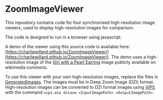 # ZoomImageViewer

This repository contains code for four synchronised high-resolution image viewers, used to display high-resolution images for comparison. 

The code is designed to run in a browser using javascript. 

A demo of the viewer using this source code is available here: [https://charliewillard.github.io/ZoomImageViewer/](https://charliewillard.github.io/ZoomImageViewer/).
The demo uses a high-resolution image of the [Girl with a Pearl Earring](https://commons.wikimedia.org/wiki/File:Girl_with_a_Pearl_Earring_(Full_Renovation).jpg) image publicly available on wikimedia commons.

To use this viewer with your own high-resolution images, replace the files in [GeneratedImages](GeneratedImages). 
The images must be in Deep Zoom Image (DZI) format. High-resolution images can be converted to DZI format images using [VIPS](https://github.com/libvips/libvips) with the command ```vips.exe dzsave <InputImagePath> <OutputImagePath>```.
